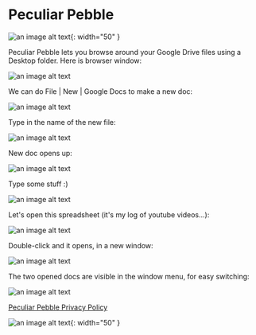 # Peculiar Pebble

![an image alt text](https://hughperkins.github.io/apps/PeculiarPebble/images/peculiarpebble3-512.png "Peculier Pebble"){: width="50" }

Peculiar Pebble lets you browse around your Google Drive files using a Desktop folder. Here is browser window:

![an image alt text](https://hughperkins.github.io/apps/PeculiarPebble/images/screenshots/select_youtube.png)

We can do File \| New \| Google Docs to make a new doc:

![an image alt text](https://hughperkins.github.io/apps/PeculiarPebble/images/screenshots/youtube_folder.png)

Type in the name of the new file:

![an image alt text](https://hughperkins.github.io/apps/PeculiarPebble/images/screenshots/type_my_cool_doc_title.png)

New doc opens up:

![an image alt text](https://hughperkins.github.io/apps/PeculiarPebble/images/screenshots/new_open_doc.png)

Type some stuff :)

![an image alt text](https://hughperkins.github.io/apps/PeculiarPebble/images/screenshots/open_doc_typed.png)


Let's open this spreadsheet (it's my log of youtube videos...):


![an image alt text](https://hughperkins.github.io/apps/PeculiarPebble/images/screenshots/yt_log_zoomed_in.png)

Double-click and it opens, in a new window:

![an image alt text](https://hughperkins.github.io/apps/PeculiarPebble/images/screenshots/yt_log_open.png)

The two opened docs are visible in the window menu, for easy switching:

![an image alt text](https://hughperkins.github.io/apps/PeculiarPebble/images/screenshots/window_menu.png)

[Peculiar Pebble Privacy Policy](https://hughperkins.github.io/apps/PeculiarPebble/peculiarpebble_privacy.html)

![an image alt text](https://hughperkins.github.io/apps/PeculiarPebble/images/peculiarpebble3-512.png "Peculier Pebble"){: width="50" }
